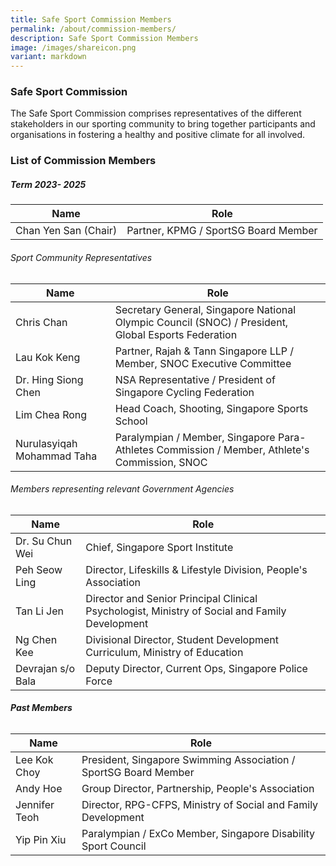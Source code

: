 ```yaml
---
title: Safe Sport Commission Members
permalink: /about/commission-members/
description: Safe Sport Commission Members
image: /images/shareicon.png
variant: markdown
---
```

### **Safe Sport Commission** 

The Safe Sport Commission comprises representatives of the different stakeholders in our sporting community to bring together participants and organisations in fostering a healthy and positive climate for all involved.

### **List of Commission Members** 
##### Term 2023- 2025


	
| Name | Role| 
| -------- | -------- |
| Chan Yen San (Chair)     | Partner, KPMG / SportSG Board Member|   

###### Sport Community Representatives

	
| Name | Role| 
| -------- | ---------------|
| Chris Chan     | Secretary General, Singapore National Olympic Council (SNOC) / President, Global Esports  Federation  |
| Lau Kok Keng    | Partner, Rajah & Tann Singapore LLP  / Member, SNOC Executive Committee    | 
| Dr. Hing Siong Chen   | NSA Representative / President of Singapore Cycling Federation | 
| Lim Chea Rong     | Head Coach, Shooting, Singapore Sports School     |
| Nurulasyiqah Mohammad Taha     | Paralympian / Member, Singapore Para-Athletes Commission / Member, Athlete's Commission, SNOC  |  

 
###### Members representing relevant Government Agencies

	
| Name | Role| 
| ------------  | ---------- |
| Dr. Su Chun Wei      | Chief, Singapore Sport Institute |
| Peh Seow Ling     | Director, Lifeskills & Lifestyle Division, People's Association | 
| Tan Li Jen  | Director and Senior Principal Clinical Psychologist, Ministry of Social and Family Development     |
| Ng Chen Kee   | Divisional Director, Student Development Curriculum, Ministry of Education   |
| Devrajan s/o Bala  | Deputy Director, Current Ops, Singapore Police Force  |


###### **Past Members**

	 
| Name | Role| 
| ------------  | ---------- |
| Lee Kok Choy      | President, Singapore Swimming Association / SportSG Board Member |
| Andy Hoe     | Group Director, Partnership, People's Association | 
| Jennifer Teoh  | Director, RPG-CFPS, Ministry of Social and Family Development     |
| Yip Pin Xiu  | Paralympian / ExCo Member, Singapore Disability Sport Council     |